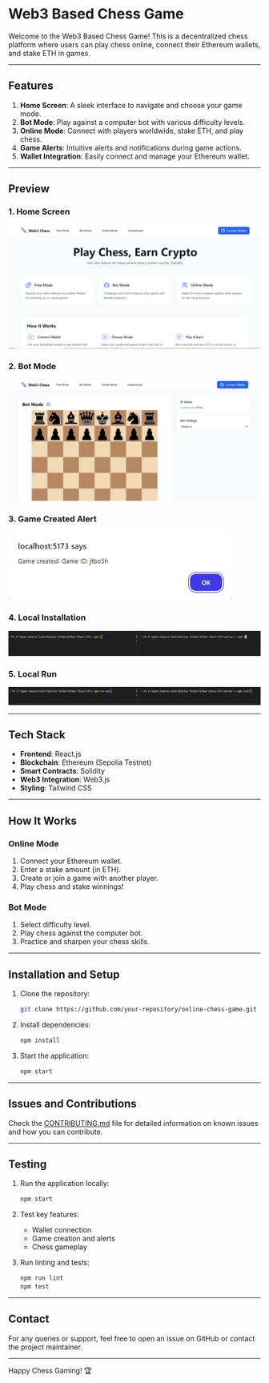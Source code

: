 
# Web3 Based Chess Game

Welcome to the Web3 Based Chess Game! This is a decentralized chess platform where users can play chess online, connect their Ethereum wallets, and stake ETH in games.

---

## Features
1. **Home Screen**: A sleek interface to navigate and choose your game mode.
2. **Bot Mode**: Play against a computer bot with various difficulty levels.
3. **Online Mode**: Connect with players worldwide, stake ETH, and play chess.
4. **Game Alerts**: Intuitive alerts and notifications during game actions.
5. **Wallet Integration**: Easily connect and manage your Ethereum wallet.

---

## Preview
### 1. Home Screen
![Home Screen Preview](./MockDown%20images/Chess-home.png)

### 2. Bot Mode
![Bot Mode Preview](./MockDown%20images/Botmode.png)

### 3. Game Created Alert
![Game Created Alert Preview](./MockDown%20images/game%20created.png)

### 4. Local Installation
![Local Installation Preview](./MockDown%20images/local_install.png)

### 5. Local Run
![Local Run Preview](./MockDown%20images/local_run.png)

---

## Tech Stack
- **Frontend**: React.js
- **Blockchain**: Ethereum (Sepolia Testnet)
- **Smart Contracts**: Solidity
- **Web3 Integration**: Web3.js
- **Styling**: Tailwind CSS

---

## How It Works
### Online Mode
1. Connect your Ethereum wallet.
2. Enter a stake amount (in ETH).
3. Create or join a game with another player.
4. Play chess and stake winnings!

### Bot Mode
1. Select difficulty level.
2. Play chess against the computer bot.
3. Practice and sharpen your chess skills.

---

## Installation and Setup
1. Clone the repository:
   ```bash
   git clone https://github.com/your-repository/online-chess-game.git
   ```
2. Install dependencies:
   ```bash
   npm install
   ```
3. Start the application:
   ```bash
   npm start
   ```

---

## Issues and Contributions
Check the [CONTRIBUTING.md](https://github.com/Navneet1206/Ether-Chess-OTC/blob/main/CONTRIBUTING.md) file for detailed information on known issues and how you can contribute.

---

## Testing
1. Run the application locally:
   ```bash
   npm start
   ```
2. Test key features:
   - Wallet connection
   - Game creation and alerts
   - Chess gameplay

3. Run linting and tests:
   ```bash
   npm run lint
   npm test
   ```

---

## Contact
For any queries or support, feel free to open an issue on GitHub or contact the project maintainer.

---

Happy Chess Gaming! 🏆

